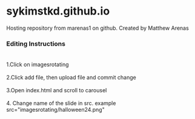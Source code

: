 # sykimstkd.github.io
Hosting repository from marenas1 on github. Created by Matthew Arenas

### Editing Instructions<br><br>
1.Click on imagesrotating<br><br>
2.Click add file, then upload file and commit change<br><br>
3.Open index.html and scroll to carousel<br><br>
4. Change name of the slide in src. example src="imagesrotating/halloween24.png"<br><br>
